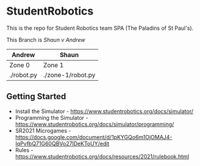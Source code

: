 # StudentRobotics

This is the repo for Student Robotics team SPA (The Paladins of St Paul's).

This Branch is *Shaun v Andrew*

| Andrew | Shaun |
|--------|-------|
| Zone 0 | Zone 1|
| ./robot.py | ./zone-1/robot.py |

## Getting Started  

- Install the Simulator - https://www.studentrobotics.org/docs/simulator/
- Programming the Simulator - https://www.studentrobotics.org/docs/simulator/programming/
- SR2021 Microgames - https://docs.google.com/document/d/1pKYGQo6m1OjOMAJ4-IqPvfbQ71G60QBVo27lDeKToUY/edit
- Rules - https://www.studentrobotics.org/docs/resources/2021/rulebook.html
